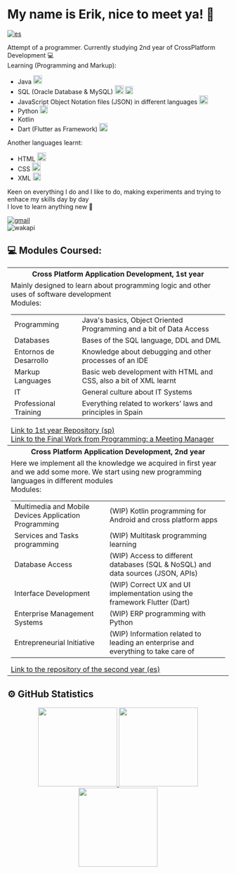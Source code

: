 <h1>
My name is Erik, nice to meet ya! 👋
</h1>

[![es](https://img.shields.io/badge/lang-es-red.svg)](https://github.com/ErikAT04)


<p>
  Attempt of a programmer. Currently studying 2nd year of CrossPlatform Development 💻<br>
  Learning (Programming and Markup):
  <ul>
    <li>Java <img src="https://cdn-icons-png.flaticon.com/512/226/226777.png" height="20px"></li>
    <li>SQL (Oracle Database & MySQL) <img src="https://www.oracle.com/asset/web/favicons/favicon-32.png" height="20px"> <img src="https://labs.mysql.com/common/themes/sakila/favicon.ico" height="18px"></li>
    <li>JavaScript Object Notation files (JSON) in different languages <img src="https://cdn-icons-png.flaticon.com/512/136/136525.png" height="20px"></li>
    <li>Python <img src="https://www.python.org/static/favicon.ico" height="18px"></li>
    <li>Kotlin <img src="https://kotlinlang.org//assets/images/favicon.svg?v2" height="16px"></li>
    <li>Dart (Flutter as Framework) <img src="https://storage.googleapis.com/cms-storage-bucket/4fd0db61df0567c0f352.png" height="19px"></li>
  </ul>
  Another languages learnt:
  <ul>
    <li>HTML <img src="https://static-00.iconduck.com/assets.00/html-5-icon-726x1024-evem6gg5.png" height="20px"></li>
    <li>CSS <img src="https://upload.wikimedia.org/wikipedia/commons/thumb/d/d5/CSS3_logo_and_wordmark.svg/1200px-CSS3_logo_and_wordmark.svg.png" height="20px"></li>
    <li>XML <img src="https://cdn-icons-png.flaticon.com/512/337/337959.png" height="18px"></li>
  </ul>
  Keen on everything I do and I like to do, making experiments and trying to enhace my skills day by day<br>
  I love to learn anything new 📖
</p>

<a href="mailto:aterik.dev@gmail.com" target="_blank">
  <img alt="gmail" src="https://img.shields.io/badge/Gmail-aterik.dev%40gmail.com-%233f8b47">
</a>
<br>
<img alt="wakapi" src="https://img.shields.io/endpoint?url=https://wakapi.dev/api/compat/shields/v1/ByErikAT/interval:all_time&label=All%20time&color=blue"/>


## 💻 Modules Coursed:
<table width="30%">
  <tr>
    <th>
      Cross Platform Application Development, 1st year 
    </th>
  </tr>
  <tr>
    <td>
      Mainly designed to learn about programming logic and other uses of software development<br>
      Modules:
      <table>
        <tr>
          <td>Programming</td>
          <td>Java's basics, Object Oriented Programming and a bit of Data Access</td>
        </tr>
        <tr>
          <td>Databases</td>
          <td>Bases of the SQL language, DDL and DML</td>
        </tr>
        <tr>
          <td>Entornos de Desarrollo</td>
          <td>Knowledge about debugging and other processes of an IDE</td>
        </tr>
        <tr>
          <td>Markup Languages</td>
          <td>Basic web development with HTML and CSS, also a bit of XML learnt</td>
        </tr>
        <tr>
          <td>IT</td>
          <td>General culture about IT Systems</td>
        </tr>
        <tr>
          <td>Professional Training</td>
          <td>Everything related to workers' laws and principles in Spain</td>
        </tr>
      </table>
      <a href="https://github.com/ErikAT04/DAM-1">Link to 1st year Repository (sp)</a><br>
      <a href="https://github.com/ErikAT04/TFM-PROG">Link to the Final Work from Programming: a Meeting Manager</a><br>
    </td>
  </tr>
  <tr>
    <th>
      Cross Platform Application Development, 2nd year 
    </th>
  </tr>
  <tr>
    <td>
      Here we implement all the knowledge we acquired in first year and we add some more. We start using new programming languages in different modules<br>
      Modules:
      <table>
        <tr>
          <td>Multimedia and Mobile Devices Application Programming</td>
          <td>(WIP) Kotlin programming for Android and cross platform apps</td>
        </tr>
        <tr>
          <td>Services and Tasks programming</td>
          <td>(WIP) Multitask programming learning </td>
        </tr>
        <tr>
          <td>Database Access</td>
          <td>(WIP) Access to different databases (SQL & NoSQL) and data sources (JSON, APIs)</td>
        </tr>
        <tr>
          <td>Interface Development</td>
          <td>(WIP) Correct UX and UI implementation using the framework Flutter (Dart)</td>
        </tr>
        <tr>
          <td>Enterprise Management Systems</td>
          <td>(WIP) ERP programming with Python</td>
        </tr>
        <tr>
          <td>Entrepreneurial Initiative</td>
          <td>(WIP) Information related to leading an enterprise and everything to take care of</td>
        </tr>
      </table>
      <a href="https://github.com/ErikAT04/DAM-2">Link to the repository of the second year (es)</a>
    </td>
  </tr>
</table>

## ⚙️ GitHub Statistics 
<p align="center">
<a href="https://github.com/ErikAT04">
  <img height="180em" src="https://github-readme-stats-eight-theta.vercel.app/api?username=ErikAT04&show_icons=true&theme=tokyonight&include_all_commits=true&count_private=true"/>
  <img height="180em" src="https://github-readme-stats.vercel.app/api/top-langs/?username=ErikAT04&layout=compact&theme=tokyonight"/>
  <img height="180em" src="https://github-readme-stats.vercel.app/api/wakatime?username=ByErikAT&api_domain=wakapi.dev&theme=tokyonight&custom_title=Wakapi%20Week%20Stats"/>
</a>
</p>
